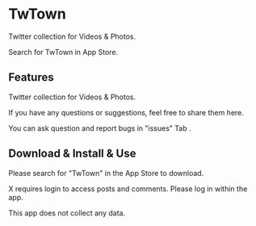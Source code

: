 # TwTown
Twitter collection for  Videos &amp; Photos.

Search for TwTown in App Store.


## Features
Twitter collection for  Videos &amp; Photos.

If you have any questions or suggestions, feel free to share them here.

You can ask question and report bugs in "issues" Tab .



## Download & Install & Use
Please search for "TwTown" in the App Store to download.

X requires login to access posts and comments. Please log in within the app.

This app does not collect any data.

